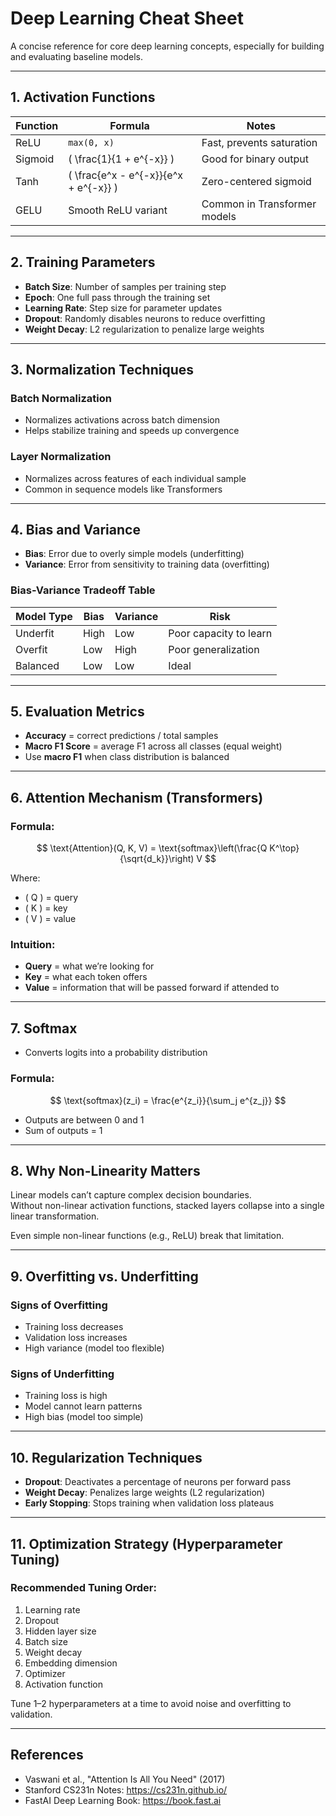 # Deep Learning Cheat Sheet

A concise reference for core deep learning concepts, especially for building and evaluating baseline models.

---

## 1. Activation Functions

| Function | Formula                  | Notes                          |
|----------|--------------------------|---------------------------------|
| ReLU     | `max(0, x)`              | Fast, prevents saturation       |
| Sigmoid  | \( \frac{1}{1 + e^{-x}} \) | Good for binary output          |
| Tanh     | \( \frac{e^x - e^{-x}}{e^x + e^{-x}} \) | Zero-centered sigmoid |
| GELU     | Smooth ReLU variant      | Common in Transformer models    |

---

## 2. Training Parameters

- **Batch Size**: Number of samples per training step
- **Epoch**: One full pass through the training set
- **Learning Rate**: Step size for parameter updates
- **Dropout**: Randomly disables neurons to reduce overfitting
- **Weight Decay**: L2 regularization to penalize large weights

---

## 3. Normalization Techniques

### Batch Normalization

- Normalizes activations across batch dimension
- Helps stabilize training and speeds up convergence

### Layer Normalization

- Normalizes across features of each individual sample
- Common in sequence models like Transformers

---

## 4. Bias and Variance

- **Bias**: Error due to overly simple models (underfitting)
- **Variance**: Error from sensitivity to training data (overfitting)

### Bias-Variance Tradeoff Table

| Model Type | Bias | Variance | Risk                        |
|------------|------|----------|-----------------------------|
| Underfit   | High | Low      | Poor capacity to learn      |
| Overfit    | Low  | High     | Poor generalization         |
| Balanced   | Low  | Low      | Ideal                       |

---

## 5. Evaluation Metrics

- **Accuracy** = correct predictions / total samples
- **Macro F1 Score** = average F1 across all classes (equal weight)
- Use **macro F1** when class distribution is balanced

---

## 6. Attention Mechanism (Transformers)

### Formula:

$$
\text{Attention}(Q, K, V) = \text{softmax}\left(\frac{Q K^\top}{\sqrt{d_k}}\right) V
$$

Where:

- \( Q \) = query
- \( K \) = key
- \( V \) = value

### Intuition:

- **Query** = what we’re looking for
- **Key** = what each token offers
- **Value** = information that will be passed forward if attended to

---

## 7. Softmax

- Converts logits into a probability distribution

### Formula:

$$
\text{softmax}(z_i) = \frac{e^{z_i}}{\sum_j e^{z_j}}
$$

- Outputs are between 0 and 1
- Sum of outputs = 1

---

## 8. Why Non-Linearity Matters

Linear models can’t capture complex decision boundaries.  
Without non-linear activation functions, stacked layers collapse into a single linear transformation.

Even simple non-linear functions (e.g., ReLU) break that limitation.

---

## 9. Overfitting vs. Underfitting

### Signs of Overfitting

- Training loss decreases
- Validation loss increases
- High variance (model too flexible)

### Signs of Underfitting

- Training loss is high
- Model cannot learn patterns
- High bias (model too simple)

---

## 10. Regularization Techniques

- **Dropout**: Deactivates a percentage of neurons per forward pass
- **Weight Decay**: Penalizes large weights (L2 regularization)
- **Early Stopping**: Stops training when validation loss plateaus

---

## 11. Optimization Strategy (Hyperparameter Tuning)

### Recommended Tuning Order:

1. Learning rate
2. Dropout
3. Hidden layer size
4. Batch size
5. Weight decay
6. Embedding dimension
7. Optimizer
8. Activation function

Tune 1–2 hyperparameters at a time to avoid noise and overfitting to validation.

---

## References

- Vaswani et al., "Attention Is All You Need" (2017)
- Stanford CS231n Notes: https://cs231n.github.io/
- FastAI Deep Learning Book: https://book.fast.ai
